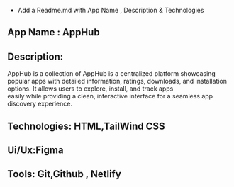 - Add a Readme.md with App Name , Description & Technologies
## App Name : AppHub  

## Description: 
AppHub is a collection of AppHub is a centralized platform showcasing popular apps with detailed information, ratings, downloads, and installation options. It allows users to explore, install, and track apps  
easily while providing a clean, interactive interface for a seamless app discovery experience.  

## Technologies: HTML,TailWind CSS 
## Ui/Ux:Figma
## Tools: Git,Github , Netlify


